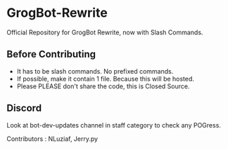 # GrogBot-Rewrite
Official Repository for GrogBot Rewrite, now with Slash Commands.

## Before Contributing
- It has to be slash commands. No prefixed commands.
- If possible, make it contain 1 file. Because this will be hosted.
- Please PLEASE don't share the code, this is Closed Source.

## Discord
Look at bot-dev-updates channel in staff category to check any POGress.

Contributors : NLuziaf, Jerry.py
